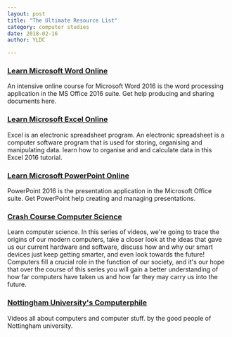 ```yaml
---
layout: post
title: "The Ultimate Resource List"
category: computer studies
date: 2018-02-16
author: YLDC

---
```


### [Learn Microsoft Word Online](https://www.gcflearnfree.org/word2016/)

An intensive online course for Microsoft Word 2016 is the word processing application in the MS Office 2016 suite. Get help producing and sharing documents here.

### [Learn Microsoft Excel Online](https://www.gcflearnfree.org/excel2016/)

Excel is an electronic spreadsheet program. An electronic spreadsheet is a computer software program that is used for storing, organising and manipulating data. learn how to organise and and calculate data in this Excel 2016 tutorial.

### [Learn Microsoft PowerPoint Online](https://www.gcflearnfree.org/powerpoint2016/)

PowerPoint 2016 is the presentation application in the Microsoft Office suite. Get PowerPoint help creating and managing presentations.

### [Crash Course Computer Science](https://www.youtube.com/watch?v=tpIctyqH29Q&list=PL8dPuuaLjXtNlUrzyH5r6jN9ulIgZBpdo)

Learn computer science. In this series of videos, we're going to trace the origins of our modern computers, take a closer look at the ideas that gave us our current hardware and software, discuss how and why our smart devices just keep getting smarter, and even look towards the future! Computers fill a crucial role in the function of our society, and it's our hope that over the course of this series you will gain a better understanding of how far computers have taken us and how far they may carry us into the future.  

### [Nottingham University's Computerphile ](https://www.youtube.com/user/Computerphile)

Videos all about computers and computer stuff. by the good people of Nottingham university.
